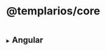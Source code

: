 # @templarios/core

<details>
<summary><h2 style="display:inline-block; width: calc(100% - 15px)">Angular</h2></summary>

## Installation

```bash
npm i @templarios/core:@github:MEDGRUPOGIT/med-components#0c847bad2456d947cb089f55dd0aea8c4fdabc12
```

## Configuration

```ts
// src/main.ts

import { defineCustomElements } from '@templarios/core/loader';
defineCustomElements();
```

```scss
// src/styles.scss

@import '@templarios/core/css/templarios.css';
```

```ts
// src/app/app.module.ts

import { CUSTOM_ELEMENTS_SCHEMA } from '@angular/core';

@NgModule({
  schemas: [CUSTOM_ELEMENTS_SCHEMA],
})
export class AppModule {}
```

```json
// angular.json

{
  "projects": {
    "app-angular": {
      "architect": {
        "build": {
          "options": {
            "assets": [
              {
                "glob": "**/*.svg",
                "input": "node_modules/@templarios/core/icons",
                "output": "./svg"
              }
            ],
            "stylePreprocessorOptions": {
              "includePaths": ["node_modules"]
            }
          }
        }
      }
    }
  }
}
```

</details>
